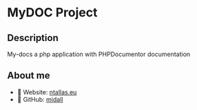 # MyDOC Project

## Description
My-docs a php application with PHPDocumentor documentation

## About me
- :link: Website: [ntallas.eu](https://ntallas.eu)
- :link: GitHub: [midall](https://github.com/midall)